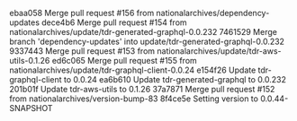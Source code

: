 ebaa058 Merge pull request #156 from nationalarchives/dependency-updates
dece4b6 Merge pull request #154 from nationalarchives/update/tdr-generated-graphql-0.0.232
7461529 Merge branch 'dependency-updates' into update/tdr-generated-graphql-0.0.232
9337443 Merge pull request #153 from nationalarchives/update/tdr-aws-utils-0.1.26
ed6c065 Merge pull request #155 from nationalarchives/update/tdr-graphql-client-0.0.24
e154f26 Update tdr-graphql-client to 0.0.24
ea6b610 Update tdr-generated-graphql to 0.0.232
201b01f Update tdr-aws-utils to 0.1.26
37a7871 Merge pull request #152 from nationalarchives/version-bump-83
8f4ce5e Setting version to 0.0.44-SNAPSHOT
